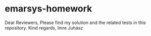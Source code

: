 # emarsys-homework
Dear Reviewers,
Please find my solution and the related tests in this repository.
Kind regards,
Imre Juhász
